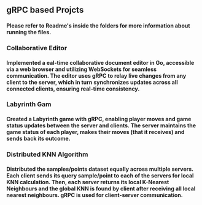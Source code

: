 ## gRPC based Projcts

#### Please refer to Readme's inside the folders for more information about running the files.

### Collaborative Editor
#### Implemented a eal-time collaborative document editor in Go, accessible via a web browser and utilizing WebSockets for seamless communication. The editor uses gRPC to relay live changes from any client to the server, which in turn synchronizes updates across all connected clients, ensuring real-time consistency.

### Labyrinth Gam
#### Created a Labyrinth game with gRPC, enabling player moves and game status updates between the server and clients. The server maintains the game status of each player, makes their moves (that it receives) and sends back its outcome.

### Distributed KNN Algorithm
#### Distributed the samples/points dataset equally across multiple servers. Each client sends its query sample/point to each of the servers for local KNN calculation. Then, each server returns its local K-Nearest Neighbours and the global KNN is found by client after receiving all local nearest neighbours. gRPC is used for client-server communication.
